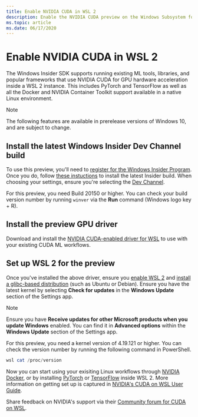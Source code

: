 ```yaml
---
title: Enable NVIDIA CUDA in WSL 2
description: Enable the NVIDIA CUDA preview on the Windows Subsystem for Linux
ms.topic: article
ms.date: 06/17/2020
---
```


# Enable NVIDIA CUDA in WSL 2

The Windows Insider SDK supports running existing ML tools, libraries, and popular frameworks that use NVIDIA CUDA for GPU hardware acceleration inside a WSL 2 instance. This includes PyTorch and TensorFlow as well as all the Docker and NVIDIA Container Toolkit support available in a native Linux environment. 

> [!NOTE]
> The following features are available in prerelease versions of Windows 10, and are subject to change.

## Install the latest Windows Insider Dev Channel build 

To use this preview, you'll need to [register for the Windows Insider Program](https://insider.windows.com/getting-started/#register). Once you do, follow [these instuctions](https://insider.windows.com/getting-started/#install) to install the latest Insider build. When choosing your settings, ensure you're selecting the [Dev Channel](/windows-insider/flight-hub/#active-development-builds-of-windows-10). 

For this preview, you need Build 20150 or higher. You can check your build version number by running `winver` via the **Run** command (Windows logo key + R).

## Install the preview GPU driver 

Download and install the [NVIDIA CUDA-enabled driver for WSL](https://developer.nvidia.com/cuda/wsl) to use with your existing CUDA ML workflows. 

## Set up WSL 2 for the preview 

Once you've installed the above driver, ensure you [enable WSL 2](/windows/wsl/install-win10) and [install a glibc-based distribution](/windows/wsl/install-win10#install-your-linux-distribution-of-choice) (such as Ubuntu or Debian). Ensure you have the latest kernel by selecting **Check for updates** in the **Windows Update** section of the Settings app. 

> [!NOTE]
> Ensure you have **Receive updates for other Microsoft products when you update Windows** enabled. You can find it in **Advanced options** within the **Windows Update** section of the Settings app. 

For this preview, you need a kernel version of 4.19.121 or higher. You can check the version number by running the following command in PowerShell. 

```powershell
wsl cat /proc/version
```

Now you can start using your exisiting Linux workflows through [NVIDIA Docker](https://github.com/NVIDIA/nvidia-docker), or by installing [PyTorch](https://pytorch.org/get-started/locally/) or [TensorFlow](https://www.tensorflow.org/install/gpu) inside WSL 2. More information on getting set up is captured in [NVIDIA's CUDA on WSL User Guide](https://docs.nvidia.com/cuda/wsl-user-guide/index.html).

Share feedback on NVIDIA's support via their [Community forum for CUDA on WSL](https://forums.developer.nvidia.com/c/accelerated-computing/cuda/cuda-on-windows-subsystem-for-linux-wsl-2/303).
